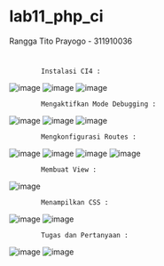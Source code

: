 # lab11_php_ci

Rangga Tito Prayogo - 311910036
#
            Instalasi CI4 :

![image](https://user-images.githubusercontent.com/46300525/122156203-b7417700-ce92-11eb-8c46-d39eeca2dbd1.png)
![image](https://user-images.githubusercontent.com/46300525/122156351-ff609980-ce92-11eb-9753-8a528156896c.png)
![image](https://user-images.githubusercontent.com/46300525/122156622-89106700-ce93-11eb-83f1-fd59615d0356.png)

            Mengaktifkan Mode Debugging :
![image](https://user-images.githubusercontent.com/46300525/122156750-ce349900-ce93-11eb-9c8e-5bbd9243a815.png)
![image](https://user-images.githubusercontent.com/46300525/122156477-3f278100-ce93-11eb-8b51-c73c1c191345.png)
![image](https://user-images.githubusercontent.com/46300525/122156776-da205b00-ce93-11eb-8825-0d664444574c.png)

            Mengkonfigurasi Routes :         
![image](https://user-images.githubusercontent.com/46300525/122157262-c4f7fc00-ce94-11eb-9a46-46a8bb3c425d.png)
![image](https://user-images.githubusercontent.com/46300525/122157661-739c3c80-ce95-11eb-8937-145968919bcc.png)
![image](https://user-images.githubusercontent.com/46300525/122157932-eefdee00-ce95-11eb-8de2-c5d279bd3eb2.png)
![image](https://user-images.githubusercontent.com/46300525/122158223-764b6180-ce96-11eb-8c78-4b1ef024b567.png)

            Membuat View :
![image](https://user-images.githubusercontent.com/46300525/122158419-d510db00-ce96-11eb-9c7e-adb5bdd94f0b.png)

            Menampilkan CSS :
![image](https://user-images.githubusercontent.com/46300525/122164227-a861c100-cea0-11eb-810c-97d4962348ba.png)
![image](https://user-images.githubusercontent.com/46300525/122164190-9849e180-cea0-11eb-9a9b-b1b4df9b9108.png)

            Tugas dan Pertanyaan :
![image](https://user-images.githubusercontent.com/46300525/122164113-794b4f80-cea0-11eb-8081-a94b477541af.png)
![image](https://user-images.githubusercontent.com/46300525/122164158-8cf6b600-cea0-11eb-9cd9-70b3a0c59624.png)







